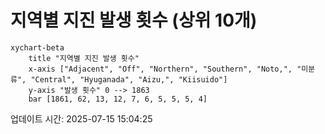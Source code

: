 # 지역별 지진 발생 횟수 (상위 10개)

```mermaid
xychart-beta
    title "지역별 지진 발생 횟수"
    x-axis ["Adjacent", "Off", "Northern", "Southern", "Noto,", "미분류", "Central", "Hyuganada", "Aizu,", "Kiisuido"]
    y-axis "발생 횟수" 0 --> 1863
    bar [1861, 62, 13, 12, 7, 6, 5, 5, 5, 4]
```

업데이트 시간: 2025-07-15 15:04:25

